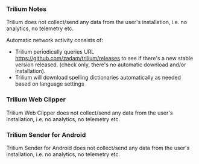 ### Trilium Notes

Trilium does not collect/send any data from the user's installation, i.e. no analytics, no telemetry etc.

Automatic network activity consists of:

* Trilium periodically queries URL https://github.com/zadam/trilium/releases to see if there's a new stable version released. (check only, there's no automatic download and/or installation).
* Trilium will download spelling dictionaries automatically as needed based on language settings

### Trilium Web Clipper

Trilium Web Clipper does not collect/send any data from the user's installation, i.e. no analytics, no telemetry etc.

### Trilium Sender for Android

Trilium Sender for Android does not collect/send any data from the user's installation, i.e. no analytics, no telemetry etc.